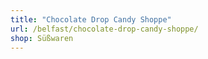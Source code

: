 ```yaml
---
title: "Chocolate Drop Candy Shoppe"
url: /belfast/chocolate-drop-candy-shoppe/
shop: Süßwaren
---
```

